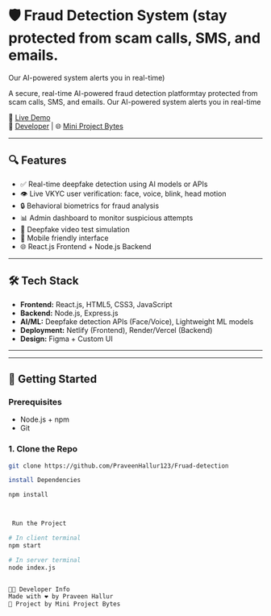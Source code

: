 # 🛡️ Fraud Detection System (stay protected from scam calls, SMS, and emails.
Our AI-powered system alerts you in real-time)

A secure, real-time AI-powered  fraud detection platformtay protected from scam calls, SMS, and emails.
Our AI-powered system alerts you in real-time

🔗 [Live Demo](https://frauddetects.netlify.app)  
🔗 [Developer](https://github.com/PraveenHallur123) | 🌐 [Mini Project Bytes](https://miniprojectbytes.blogspot.com)

---

## 🔍 Features

- ✅ Real-time deepfake detection using AI models or APIs
- 👁️ Live VKYC user verification: face, voice, blink, head motion
- 🔒 Behavioral biometrics for fraud analysis
- 📊 Admin dashboard to monitor suspicious attempts
- 🎥 Deepfake video test simulation
- 📱 Mobile friendly interface
- 🌐 React.js Frontend + Node.js Backend

---

## 🛠️ Tech Stack

- **Frontend:** React.js, HTML5, CSS3, JavaScript
- **Backend:** Node.js, Express.js
- **AI/ML:** Deepfake detection APIs (Face/Voice), Lightweight ML models
- **Deployment:** Netlify (Frontend), Render/Vercel (Backend)
- **Design:** Figma + Custom UI

---


---

## 🚀 Getting Started

### Prerequisites
- Node.js + npm
- Git

### 1. Clone the Repo

```bash
git clone https://github.com/PraveenHallur123/Fruad-detection

install Dependencies

npm install



 Run the Project

# In client terminal
npm start

# In server terminal
node index.js


👨‍💻 Developer Info
Made with ❤️ by Praveen Hallur
🚀 Project by Mini Project Bytes



